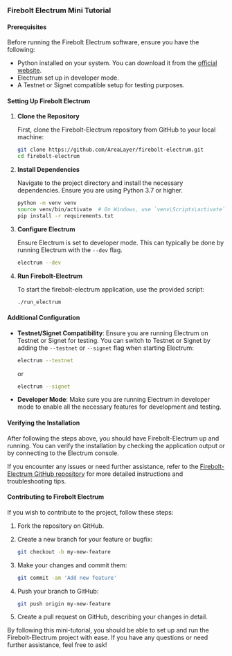 ### Firebolt Electrum Mini Tutorial

#### Prerequisites

Before running the Firebolt Electrum software, ensure you have the following:

- Python installed on your system. You can download it from the [official website](https://www.python.org/downloads/).
- Electrum set up in developer mode.
- A Testnet or Signet compatible setup for testing purposes.

#### Setting Up Firebolt Electrum

1. **Clone the Repository**

   First, clone the Firebolt-Electrum repository from GitHub to your local machine:

   ```sh
   git clone https://github.com/AreaLayer/firebolt-electrum.git
   cd firebolt-electrum
   ```

2. **Install Dependencies**

   Navigate to the project directory and install the necessary dependencies. Ensure you are using Python 3.7 or higher.

   ```sh
   python -m venv venv
   source venv/bin/activate  # On Windows, use `venv\Scripts\activate`
   pip install -r requirements.txt
   ```

3. **Configure Electrum**

   Ensure Electrum is set to developer mode. This can typically be done by running Electrum with the `--dev` flag. 

   ```sh
   electrum --dev
   ```

4. **Run Firebolt-Electrum**

   To start the firebolt-electrum application, use the provided script:

   ```sh
   ./run_electrum
   ```

#### Additional Configuration

- **Testnet/Signet Compatibility**: Ensure you are running Electrum on Testnet or Signet for testing. You can switch to Testnet or Signet by adding the `--testnet` or `--signet` flag when starting Electrum:

  ```sh
  electrum --testnet
  ```

  or

  ```sh
  electrum --signet
  ```

- **Developer Mode**: Make sure you are running Electrum in developer mode to enable all the necessary features for development and testing.

#### Verifying the Installation

After following the steps above, you should have Firebolt-Electrum up and running. You can verify the installation by checking the application output or by connecting to the Electrum console.

If you encounter any issues or need further assistance, refer to the [Firebolt-Electrum GitHub repository](https://github.com/AreaLayer/firebolt-electrum) for more detailed instructions and troubleshooting tips.

#### Contributing to Firebolt Electrum

If you wish to contribute to the project, follow these steps:

1. Fork the repository on GitHub.
2. Create a new branch for your feature or bugfix:

   ```sh
   git checkout -b my-new-feature
   ```

3. Make your changes and commit them:

   ```sh
   git commit -am 'Add new feature'
   ```

4. Push your branch to GitHub:

   ```sh
   git push origin my-new-feature
   ```

5. Create a pull request on GitHub, describing your changes in detail.

By following this mini-tutorial, you should be able to set up and run the Firebolt-Electrum project with ease. If you have any questions or need further assistance, feel free to ask!

